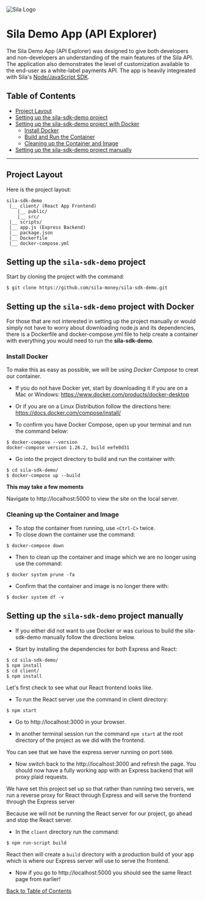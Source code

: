 ![Sila Logo](https://console.silamoney.com/static/images/sila-logo.png)

# Sila Demo App (API Explorer)

The Sila Demo App (API Explorer) was designed to give both developers and non-developers an understanding of the main features of the Sila API. The application also demonstrates the level of customization available to the end-user as a white-label payments API.  The app is heavily integreated with Sila's [Node/JavaScript SDK](https://docs.silamoney.com/docs/nodejavascript-sdk).

## Table of Contents

- [Project Layout](#project-layout)
- [Setting up the sila-sdk-demo project](#setting-up-the-sila-sdk-demo-project)
- [Setting up the sila-sdk-demo project with Docker](#setting-up-the-sila-sdk-demo-project-with-docker)
  - [Install Docker](#install-docker)
  - [Build and Run the Container](#build-and-run-the-container)
  - [Cleaning up the Container and Image](#cleaning-up-the-container-and-image)
- [Setting up the sila-sdk-demo project manually](#setting-up-the-sila-sdk-demo-project-manually)

---

## Project Layout
  
  Here is the project layout:
  
  ```
  sila-sdk-demo
   |__ client/ (React App Frontend)
      |__ public/
      |__ src/
   |__ scripts/
   |__ app.js (Express Backend)
   |__ package.json
   |__ Dockerfile
   |__ docker-compose.yml
  
  ```
  
  ## Setting up the `sila-sdk-demo` project
  
  Start by cloning the project with the command:
  ```
  $ git clone https://github.com/sila-money/sila-sdk-demo.git
  ```
  
  ## Setting up the `sila-sdk-demo` project with Docker

  For those that are not interested in setting up the project manually or would simply not have to worry about downloading node.js and its dependencies, there is a Dockerfile and docker-compose.yml file to help create a container with everything you would need to run the **sila-sdk-demo**.

  ### Install Docker

  To make this as easy as possible, we will be using *Docker Compose* to creat our container.

  - If you do not have Docker yet, start by downloading it if you are on a Mac or Windows:
  https://www.docker.com/products/docker-desktop

  - Or if you are on a Linux Distribution follow the directions here:
  https://docs.docker.com/compose/install/

  - To confirm you have Docker Compose, open up your terminal and run the command below:

  ```
  $ docker-compose --version
  docker-compose version 1.26.2, build eefe0d31
  ```
  
  - Go into the project directory to build and run the container with:

  ```
  $ cd sila-sdk-demo/
  $ docker-compose up --build
  ```

  **This may take a few moments**
  
  Navigate to http://localhost:5000 to view the site on the local server.
  
  ### Cleaning up the Container and Image

  - To stop the container from running, use `<Ctrl-C>` twice.
  - To close down the container use the command:

  ```
  $ docker-compose down
  ```
  - Then to clean up the container and image which we are no longer using use the command:

  ```
  $ docker system prune -fa
  ```

  - Confirm that the container and image is no longer there with:

  ```
  $ docker system df -v
  ```
  
  ## Setting up the `sila-sdk-demo` project manually
  
  - If you either did not want to use Docker or was curious to build the sila-sdk-demo manually follow the directions below.
  
  - Start by installing the dependencies for both Express and React:
  ```
  $ cd sila-sdk-demo/
  $ npm install
  $ cd client/
  $ npm install
  ```
  
  Let's first check to see what our React frontend looks like.
  - To run the React server use the command in client directory:
  ```
  $ npm start
  ```
  - Go to http://localhost:3000 in your browser.
  
  - In another terminal session run the command `npm start` at the root directory of the project as we did with the frontend.
  
  You can see that we have the express server running on port `5000`.
  
  - Now switch back to the http://localhost:3000 and refresh the page. You should now have a fully working app with an Express backend that will proxy plaid requests.
  
  We have set this project set up so that rather than running two servers, we run a reverse proxy for React through Express and will serve the frontend through the Express server
  
  Because we will not be running the React server for our project, go ahead and stop the React server.
  
- In the `client` directory run the command:
```
$ npm run-script build
```
  
React then will create a `build` directory with a production build of your app which is where our Express server will use to serve the frontend.
  
- Now if you go to http://localhost:5000 you should see the same React page from earlier!
  

[Back to Table of Contents](#table-of-contents)
